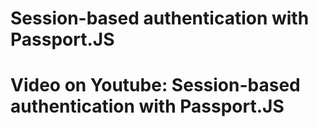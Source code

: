 # Session-based authentication with Passport.JS
# Video on Youtube: Session-based authentication with Passport.JS
